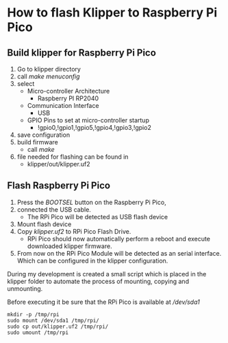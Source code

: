 How to flash Klipper to Raspberry Pi Pico
=========================================

Build klipper for Raspberry Pi Pico
-----------------------------------
1) Go to klipper directory
2) call _make menuconfig_
3) select
    * Micro-controller Architecture
        * Raspberry PI RP2040
    * Communication Interface
        * USB
    * GPIO Pins to set at micro-controller startup
        * !gpio0,!gpio1,!gpio5,!gpio4,!gpio3,!gpio2
4) save configuration
5) build firmware
    * call _make_
6) file needed for flashing can be found in
    * klipper/out/klipper.uf2


Flash Raspberry Pi Pico
-----------------------
1) Press the _BOOTSEL_ button on the Raspberry Pi Pico, 
2)  connected the USB cable.
    * The RPi Pico will be detected as USB flash device
3) Mount flash device
4) Copy _klipper.uf2_ to RPi Pico Flash Drive.
    * RPi Pico should now automatically perform a reboot and execute downloaded klipper firmware.
5) From now on the RPi Pico Module will be detected as an serial interface. Which can be configured in the klipper configuration.


During my development is created a small script which is placed in the klipper folder to automate the process of mounting, copying and unmounting.

Before executing it be sure that the RPi Pico is available at _/dev/sda1_

```
mkdir -p /tmp/rpi
sudo mount /dev/sda1 /tmp/rpi/
sudo cp out/klipper.uf2 /tmp/rpi/
sudo umount /tmp/rpi
```